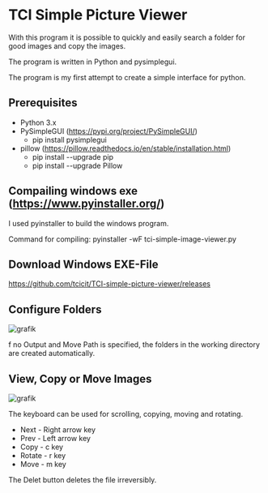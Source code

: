 # TCI Simple Picture Viewer

With this program it is possible to quickly and easily search a folder for good images and copy the images. 

The program is written in Python and pysimplegui. 

The program is my first attempt to create a simple interface for python. 

## Prerequisites

* Python 3.x
* PySimpleGUI (https://pypi.org/project/PySimpleGUI/)
  * pip install pysimplegui
* pillow (https://pillow.readthedocs.io/en/stable/installation.html)
  * pip install --upgrade pip
  * pip install --upgrade Pillow
  
 ## Compailing windows exe (https://www.pyinstaller.org/)
 I used pyinstaller to build the windows program.
 
 Command for compiling: pyinstaller -wF tci-simple-image-viewer.py
 
 ## Download Windows EXE-File
 https://github.com/tcicit/TCI-simple-picture-viewer/releases


## Configure Folders

![grafik](![grafik](https://user-images.githubusercontent.com/12540138/97572911-4758ac00-19e9-11eb-8e3b-a9921e4da023.png))

f no Output and Move Path is specified, the folders in the working directory are created automatically.

## View, Copy or Move Images

![grafik](https://user-images.githubusercontent.com/12540138/93336313-e48bc680-f827-11ea-9b45-7c09a55a9f81.png)

The keyboard can be used for scrolling, copying, moving and rotating.
* Next - Right arrow key
* Prev - Left arrow key
* Copy - c key
* Rotate - r key
* Move -  m key

The Delet button deletes the file irreversibly. 
